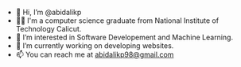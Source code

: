 - 👋 Hi, I’m @abidalikp
- 👨‍🎓 I'm a computer science graduate from National Institute of Technology Calicut.
- 🌱 I’m interested in Software Developement and Machine Learning.
- 👀 I’m currently working on developing websites.
- 📫 You can reach me at abidalikp98@gmail.com

<!---
abidalikp/abidalikp is a ✨ special ✨ repository because its `README.md` (this file) appears on your GitHub profile.
You can click the Preview link to take a look at your changes.
--->
